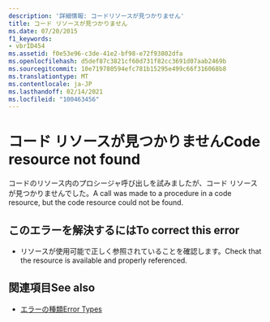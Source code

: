 ```yaml
---
description: '詳細情報: コードリソースが見つかりません'
title: コード リソースが見つかりません
ms.date: 07/20/2015
f1_keywords:
- vbrID454
ms.assetid: f0e53e96-c3de-41e2-bf98-e72f93802dfa
ms.openlocfilehash: d5def87c3821cf60d731f82cc3691d07aab2469b
ms.sourcegitcommit: 10e719780594efc781b15295e499c66f316068b8
ms.translationtype: MT
ms.contentlocale: ja-JP
ms.lasthandoff: 02/14/2021
ms.locfileid: "100463456"
---
```

# <a name="code-resource-not-found"></a><span data-ttu-id="9b767-103">コード リソースが見つかりません</span><span class="sxs-lookup"><span data-stu-id="9b767-103">Code resource not found</span></span>

<span data-ttu-id="9b767-104">コードのリソース内のプロシージャ呼び出しを試みましたが、コード リソースが見つかりませんでした。</span><span class="sxs-lookup"><span data-stu-id="9b767-104">A call was made to a procedure in a code resource, but the code resource could not be found.</span></span>  
  
## <a name="to-correct-this-error"></a><span data-ttu-id="9b767-105">このエラーを解決するには</span><span class="sxs-lookup"><span data-stu-id="9b767-105">To correct this error</span></span>  
  
- <span data-ttu-id="9b767-106">リソースが使用可能で正しく参照されていることを確認します。</span><span class="sxs-lookup"><span data-stu-id="9b767-106">Check that the resource is available and properly referenced.</span></span>  
  
## <a name="see-also"></a><span data-ttu-id="9b767-107">関連項目</span><span class="sxs-lookup"><span data-stu-id="9b767-107">See also</span></span>

- [<span data-ttu-id="9b767-108">エラーの種類</span><span class="sxs-lookup"><span data-stu-id="9b767-108">Error Types</span></span>](../programming-guide/language-features/error-types.md)
